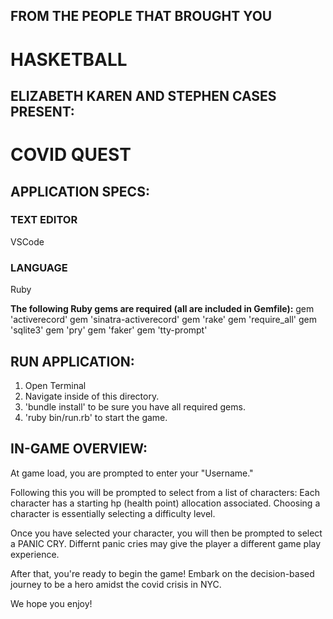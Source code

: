 ## FROM THE PEOPLE THAT BROUGHT YOU
# HASKETBALL



## ELIZABETH KAREN AND STEPHEN CASES PRESENT:                                                                        
# COVID QUEST                                                                                                         


## APPLICATION SPECS:

### TEXT EDITOR
VSCode

### LANGUAGE
Ruby


**The following Ruby gems are required (all are included in Gemfile):**
gem 'activerecord'
gem 'sinatra-activerecord'
gem 'rake'
gem 'require_all'
gem 'sqlite3'
gem 'pry'
gem 'faker'
gem 'tty-prompt'


## RUN APPLICATION:
1. Open Terminal
2. Navigate inside of this directory.
3. 'bundle install' to be sure you have all required gems.
4. 'ruby bin/run.rb' to start the game.


## IN-GAME OVERVIEW:
At game load, you are prompted to enter your "Username."

Following this you will be prompted to select from a list of characters:
    Each character has a starting hp (health point) allocation associated.
    Choosing a character is essentially selecting a difficulty level.

Once you have selected your character, you will then be prompted to select a PANIC CRY.
    Differnt panic cries may give the player a different game play experience.

After that, you're ready to begin the game! 
Embark on the decision-based journey to be a hero amidst the covid crisis in NYC.

We hope you enjoy!